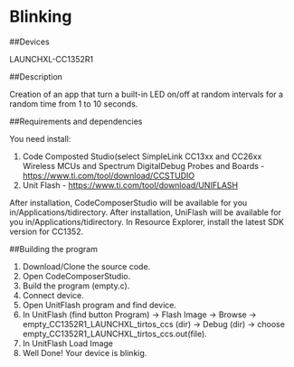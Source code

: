 # Blinking

##Devices

LAUNCHXL-CC1352R1

##Description

Creation of an app that turn a built-in LED on/off at random intervals for a random time from 1 to 10 seconds.

##Requirements and dependencies

You need install:

1. Code Composted Studio(select SimpleLink CC13xx and CC26xx Wireless MCUs and Spectrum DigitalDebug Probes and Boards -
https://www.ti.com/tool/download/CCSTUDIO
2. Unit Flash - https://www.ti.com/tool/download/UNIFLASH

After installation, CodeComposerStudio will be available for you in/Applications/tidirectory.
After installation, UniFlash will be available for you in/Applications/tidirectory.
In Resource Explorer, install the latest SDK version for CC1352.

##Building the program

1. Download/Clone the source code. 
2. Open CodeComposerStudio.
3. Build the program (empty.c).
4. Connect device.
5. Open UnitFlash program and find device.
6. In UnitFlash (find button Program) -> Flash Image -> Browse -> empty_CC1352R1_LAUNCHXL_tirtos_ccs (dir) -> Debug (dir) -> choose
empty_CC1352R1_LAUNCHXL_tirtos_ccs.out(file).
7. In UnitFlash Load Image
8. Well Done! Your device is blinkig.
